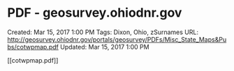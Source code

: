 # PDF - geosurvey.ohiodnr.gov

Created: Mar 15, 2017 1:00 PM
Tags: Dixon, Ohio, zSurnames
URL: http://geosurvey.ohiodnr.gov/portals/geosurvey/PDFs/Misc_State_Maps&Pubs/cotwpmap.pdf
Updated: Mar 15, 2017 1:00 PM

[[cotwpmap.pdf]]
